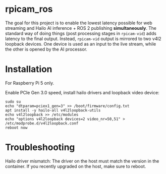 # rpicam_ros

The goal for this project is to enable the lowest latency possible for web streaming and Hailo AI inference + ROS 2 publishing **simultaneously**.
The standard way of doing things (post processing stages in `rpicam-vid`) adds latency to the final output.
Instead, `rpicam-vid` output is mirrored to two v4l2 loopback devices. One device is used as an input to the live stream,
while the other is opened by the AI processor.

# Installation
For Raspberry Pi 5 only.

Enable PCIe Gen 3.0 speed, install hailo drivers and loopback video device:
```
sudo su
echo "dtparam=pciex1_gen=3" >> /boot/firmware/config.txt
apt install -y hailo-all v4l2loopback-utils
echo v4l2loopback >> /etc/modules
echo "options v4l2loopback devices=2 video_nr=50,51" > /etc/modprobe.d/v4l2loopback.conf
reboot now
```

# Troubleshooting
Hailo driver mismatch: The driver on the host must match the version in the container. If you recently upgraded on the host, make sure to reboot.